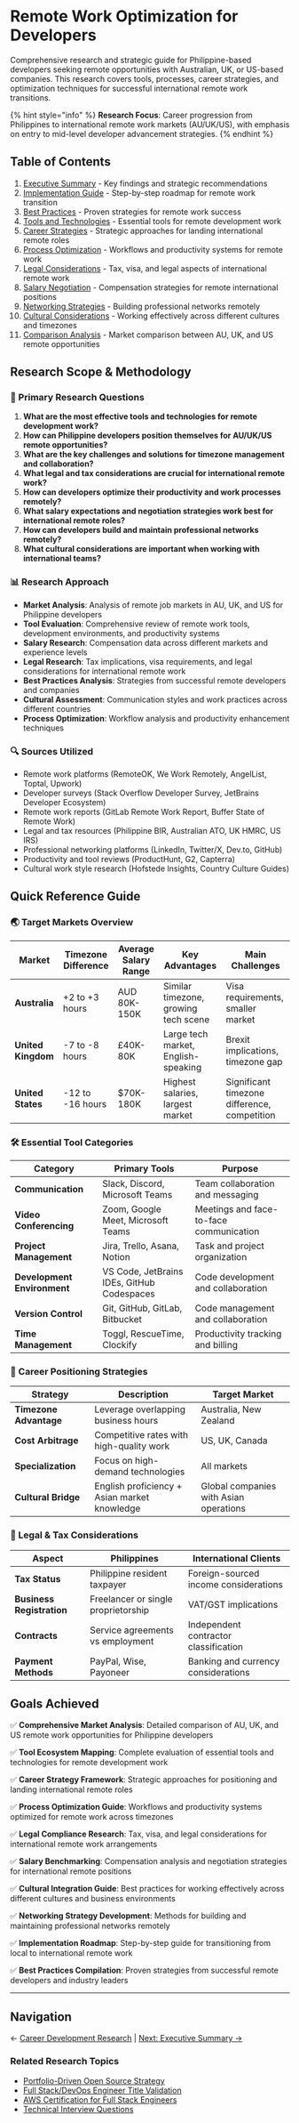 # Remote Work Optimization for Developers

Comprehensive research and strategic guide for Philippine-based developers seeking remote opportunities with Australian, UK, or US-based companies. This research covers tools, processes, career strategies, and optimization techniques for successful international remote work transitions.

{% hint style="info" %}
**Research Focus**: Career progression from Philippines to international remote work markets (AU/UK/US), with emphasis on entry to mid-level developer advancement strategies.
{% endhint %}

## Table of Contents

1. [Executive Summary](./executive-summary.md) - Key findings and strategic recommendations
2. [Implementation Guide](./implementation-guide.md) - Step-by-step roadmap for remote work transition
3. [Best Practices](./best-practices.md) - Proven strategies for remote work success
4. [Tools and Technologies](./tools-and-technologies.md) - Essential tools for remote development work
5. [Career Strategies](./career-strategies.md) - Strategic approaches for landing international remote roles
6. [Process Optimization](./process-optimization.md) - Workflows and productivity systems for remote work
7. [Legal Considerations](./legal-considerations.md) - Tax, visa, and legal aspects of international remote work
8. [Salary Negotiation](./salary-negotiation.md) - Compensation strategies for remote international positions
9. [Networking Strategies](./networking-strategies.md) - Building professional networks remotely
10. [Cultural Considerations](./cultural-considerations.md) - Working effectively across different cultures and timezones
11. [Comparison Analysis](./comparison-analysis.md) - Market comparison between AU, UK, and US remote opportunities

## Research Scope & Methodology

### 🎯 Primary Research Questions

1. **What are the most effective tools and technologies for remote development work?**
2. **How can Philippine developers position themselves for AU/UK/US remote opportunities?**
3. **What are the key challenges and solutions for timezone management and collaboration?**
4. **What legal and tax considerations are crucial for international remote work?**
5. **How can developers optimize their productivity and work processes remotely?**
6. **What salary expectations and negotiation strategies work best for international remote roles?**
7. **How can developers build and maintain professional networks remotely?**
8. **What cultural considerations are important when working with international teams?**

### 📊 Research Approach

- **Market Analysis**: Analysis of remote job markets in AU, UK, and US for Philippine developers
- **Tool Evaluation**: Comprehensive review of remote work tools, development environments, and productivity systems
- **Salary Research**: Compensation data across different markets and experience levels
- **Legal Research**: Tax implications, visa requirements, and legal considerations for international remote work
- **Best Practices Analysis**: Strategies from successful remote developers and companies
- **Cultural Assessment**: Communication styles and work practices across different countries
- **Process Optimization**: Workflow analysis and productivity enhancement techniques

### 🔍 Sources Utilized

- Remote work platforms (RemoteOK, We Work Remotely, AngelList, Toptal, Upwork)
- Developer surveys (Stack Overflow Developer Survey, JetBrains Developer Ecosystem)
- Remote work reports (GitLab Remote Work Report, Buffer State of Remote Work)
- Legal and tax resources (Philippine BIR, Australian ATO, UK HMRC, US IRS)
- Professional networking platforms (LinkedIn, Twitter/X, Dev.to, GitHub)
- Productivity and tool reviews (ProductHunt, G2, Capterra)
- Cultural work style research (Hofstede Insights, Country Culture Guides)

## Quick Reference Guide

### 🌏 Target Markets Overview

| Market | Timezone Difference | Average Salary Range | Key Advantages | Main Challenges |
|--------|-------------------|---------------------|----------------|-----------------|
| **Australia** | +2 to +3 hours | AUD 80K-150K | Similar timezone, growing tech scene | Visa requirements, smaller market |
| **United Kingdom** | -7 to -8 hours | £40K-80K | Large tech market, English-speaking | Brexit implications, timezone gap |
| **United States** | -12 to -16 hours | $70K-180K | Highest salaries, largest market | Significant timezone difference, competition |

### 🛠️ Essential Tool Categories

| Category | Primary Tools | Purpose |
|----------|---------------|---------|
| **Communication** | Slack, Discord, Microsoft Teams | Team collaboration and messaging |
| **Video Conferencing** | Zoom, Google Meet, Microsoft Teams | Meetings and face-to-face communication |
| **Project Management** | Jira, Trello, Asana, Notion | Task and project organization |
| **Development Environment** | VS Code, JetBrains IDEs, GitHub Codespaces | Code development and collaboration |
| **Version Control** | Git, GitHub, GitLab, Bitbucket | Code management and collaboration |
| **Time Management** | Toggl, RescueTime, Clockify | Productivity tracking and billing |

### 🎯 Career Positioning Strategies

| Strategy | Description | Target Market |
|----------|-------------|---------------|
| **Timezone Advantage** | Leverage overlapping business hours | Australia, New Zealand |
| **Cost Arbitrage** | Competitive rates with high-quality work | US, UK, Canada |
| **Specialization** | Focus on high-demand technologies | All markets |
| **Cultural Bridge** | English proficiency + Asian market knowledge | Global companies with Asian operations |

### 💼 Legal & Tax Considerations

| Aspect | Philippines | International Clients |
|--------|-------------|---------------------|
| **Tax Status** | Philippine resident taxpayer | Foreign-sourced income considerations |
| **Business Registration** | Freelancer or single proprietorship | VAT/GST implications |
| **Contracts** | Service agreements vs employment | Independent contractor classification |
| **Payment Methods** | PayPal, Wise, Payoneer | Banking and currency considerations |

## Goals Achieved

✅ **Comprehensive Market Analysis**: Detailed comparison of AU, UK, and US remote work opportunities for Philippine developers

✅ **Tool Ecosystem Mapping**: Complete evaluation of essential tools and technologies for remote development work

✅ **Career Strategy Framework**: Strategic approaches for positioning and landing international remote roles

✅ **Process Optimization Guide**: Workflows and productivity systems optimized for remote work across timezones

✅ **Legal Compliance Research**: Tax, visa, and legal considerations for international remote work arrangements

✅ **Salary Benchmarking**: Compensation analysis and negotiation strategies for international remote positions

✅ **Cultural Integration Guide**: Best practices for working effectively across different cultures and business environments

✅ **Networking Strategy Development**: Methods for building and maintaining professional networks remotely

✅ **Implementation Roadmap**: Step-by-step guide for transitioning from local to international remote work

✅ **Best Practices Compilation**: Proven strategies from successful remote developers and industry leaders

---

## Navigation

← [Career Development Research](../README.md) | [Next: Executive Summary →](./executive-summary.md)

### Related Research Topics
- [Portfolio-Driven Open Source Strategy](../portfolio-driven-open-source-strategy/README.md)
- [Full Stack/DevOps Engineer Title Validation](../fullstack-devops-engineer-title-validation/README.md)
- [AWS Certification for Full Stack Engineers](../aws-certification-fullstack-devops/README.md)
- [Technical Interview Questions](../technical-interview-questions/README.md)